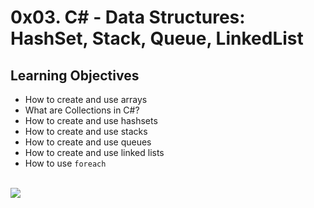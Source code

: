 # 0x03. C# - Data Structures: HashSet, Stack, Queue, LinkedList
## Learning Objectives
* How to create and use arrays
* What are Collections in C#?
* How to create and use hashsets
* How to create and use stacks
* How to create and use queues
* How to create and use linked lists
* How to use `foreach`
<br>
<img src="https://www.holbertonschool.com/holberton-logo.png">